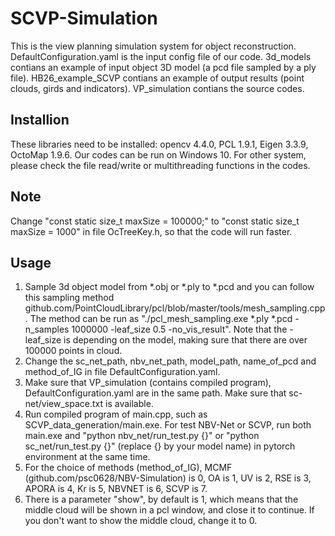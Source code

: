 # SCVP-Simulation
This is the view planning simulation system for object reconstruction.
DefaultConfiguration.yaml is the input config file of our code.
3d_models contians an example of input object 3D model (a pcd file sampled by a ply file).
HB26_example_SCVP contians an example of output results (point clouds, girds and indicators).
VP_simulation contians the source codes.
## Installion
These libraries need to be installed: opencv 4.4.0, PCL 1.9.1, Eigen 3.3.9, OctoMap 1.9.6.
Our codes can be run on Windows 10. For other system, please check the file read/write or multithreading functions in the codes.
## Note
Change "const static size_t maxSize = 100000;" to "const static size_t maxSize = 1000" in file OcTreeKey.h, so that the code will run faster.
## Usage
1. Sample 3d object model from *.obj or *.ply to *.pcd and you can follow this sampling method github.com/PointCloudLibrary/pcl/blob/master/tools/mesh_sampling.cpp. The method can be run as "./pcl_mesh_sampling.exe *.ply *.pcd -n_samples 1000000 -leaf_size 0.5 -no_vis_result". Note that the -leaf_size is depending on the model, making sure that there are over 100000 points in cloud.
2. Change the sc_net_path, nbv_net_path, model_path, name_of_pcd and method_of_IG in file DefaultConfiguration.yaml.
3. Make sure that VP_simulation (contains compiled program), DefaultConfiguration.yaml are in the same path. Make sure that sc-net/view_space.txt is available.
4. Run compiled program of main.cpp, such as SCVP_data_generation/main.exe. For test NBV-Net or SCVP, run both main.exe and "python nbv_net/run_test.py {}" or "python sc_net/run_test.py {}" (replace {} by your model name) in pytorch environment at the same time.
6. For the choice of methods (method_of_IG), MCMF (github.com/psc0628/NBV-Simulation) is 0, OA is 1, UV is 2, RSE is 3, APORA is 4, Kr is 5, NBVNET is 6, SCVP is 7.
7. There is a parameter "show", by default is 1, which means that the middle cloud will be shown in a pcl window, and close it to continue. If you don't want to show the middle cloud, change it to 0.
